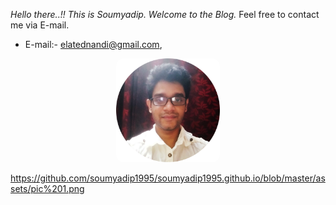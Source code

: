 

*Hello there..!! This is Soumyadip. Welcome to the Blog.* Feel free to contact me via E-mail. 

- E-mail:- elatednandi@gmail.com, 

<p align="center">
<img src="assets/pic%201.png" alt="My Banner" width="33%" style="border-radius: 12px;" />

https://github.com/soumyadip1995/soumyadip1995.github.io/blob/master/assets/pic%201.png
